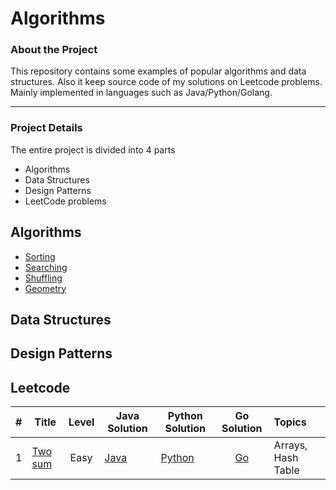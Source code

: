 # Algorithms

### About the Project

This repository contains some examples of popular algorithms and data structures. 
Also it keep source code of my solutions on Leetcode problems.
Mainly implemented in languages such as Java/Python/Golang.

--------------------------------------------------------------

### Project Details
The entire project is divided into 4 parts

* Algorithms
* Data Structures
* Design Patterns
* LeetCode problems


## Algorithms

- [Sorting](./Algorithms#Sorting)
- [Searching](./Algorithms#Searching)
- [Shuffling](./Algorithms#Shuffling)
- [Geometry](./Algorithms#Geometry)


## Data Structures

## Design Patterns


## Leetcode

| #  | Title           |  Level          |  Java Solution     | Python Solution   |  Go Solution    | Topics
-----|---------------- |:---------------:| ------------------ | ----------------- |:---------------:|:--------------
| 1 |[Two sum](https://leetcode.com/problems/two-sum/)| Easy | [Java](./LeetCode/Other/Task1/Solution.java) | [Python](./LeetCode/Other/Task1/Solution.py) | [Go](./LeetCode/Other/Task1/Solution.go) | Arrays, Hash Table |
